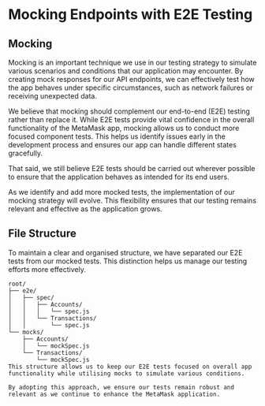 # Mocking Endpoints with E2E Testing

## Mocking

Mocking is an important technique we use in our testing strategy to simulate various scenarios and conditions that our application may encounter. By creating mock responses for our API endpoints, we can effectively test how the app behaves under specific circumstances, such as network failures or receiving unexpected data.

We believe that mocking should complement our end-to-end (E2E) testing rather than replace it. While E2E tests provide vital confidence in the overall functionality of the MetaMask app, mocking allows us to conduct more focused component tests. This helps us identify issues early in the development process and ensures our app can handle different states gracefully.

That said, we still believe E2E tests should be carried out wherever possible to ensure that the application behaves as intended for its end users. 

As we identify and add more mocked tests, the implementation of our mocking strategy will evolve. This flexibility ensures that our testing remains relevant and effective as the application grows.

## File Structure

To maintain a clear and organised structure, we have separated our E2E tests from our mocked tests. This distinction helps us manage our testing efforts more effectively.

```plaintext
root/
├── e2e/
│   ├── spec/
│   │   ├── Accounts/
│   │   │   └── spec.js
│   │   └── Transactions/
│   │       └── spec.js
└── mocks/
    ├── Accounts/
    │   └── mockSpec.js
    └── Transactions/
        └── mockSpec.js
This structure allows us to keep our E2E tests focused on overall app functionality while utilising mocks to simulate various conditions.

By adopting this approach, we ensure our tests remain robust and relevant as we continue to enhance the MetaMask application.